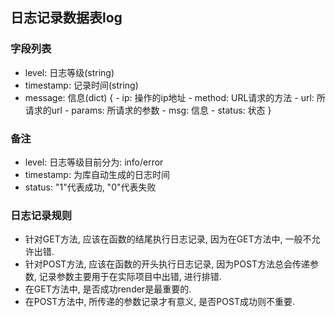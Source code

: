 ## 日志记录数据表log

### 字段列表
- level: 日志等级(string)
- timestamp: 记录时间(string)
- message: 信息(dict)
    {
        - ip: 操作的ip地址
        - method: URL请求的方法
        - url: 所请求的url
        - params: 所请求的参数
        - msg: 信息
        - status: 状态
    }

### 备注
- level: 日志等级目前分为: info/error
- timestamp: 为库自动生成的日志时间
- status: "1"代表成功, "0"代表失败

### 日志记录规则
- 针对GET方法, 应该在函数的结尾执行日志记录, 因为在GET方法中, 一般不允许出错.
- 针对POST方法, 应该在函数的开头执行日志记录, 因为POST方法总会传递参数, 记录参数主要用于在实际项目中出错, 进行排错.
- 在GET方法中, 是否成功render是最重要的.
- 在POST方法中, 所传递的参数记录才有意义, 是否POST成功则不重要.